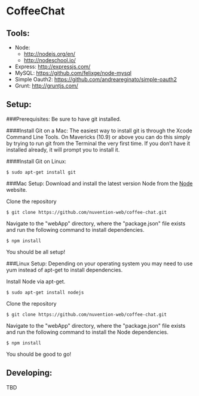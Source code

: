 CoffeeChat
===========

Tools:
-----------
- Node:
	- http://nodejs.org/en/
	- http://nodeschool.io/
- Express: http://expressjs.com/
- MySQL: https://github.com/felixge/node-mysql
- Simple Oauth2: https://github.com/andreareginato/simple-oauth2
- Grunt: http://gruntjs.com/

Setup:
-----------
###Prerequisites:
Be sure to have git installed.

####Install Git on a Mac:
The easiest way to install git is through the Xcode Command Line Tools. On Mavericks (10.9) or above you can do this simply by trying to run git from the Terminal the very first time. If you don’t have it installed already, it will prompt you to install it.

####Install Git on Linux:
```
$ sudo apt-get install git
```

###Mac Setup:
Download and install the latest version Node from the [Node](http://nodejs.org/en/) website.

Clone the repository
```
$ git clone https://github.com/nuvention-web/coffee-chat.git
```

Navigate to the "webApp" directory, where the "package.json" file exists and run the following command to install dependencies.
```
$ npm install
```

You should be all setup!

###Linux Setup:
Depending on your operating system you may need to use yum instead of apt-get to install dependencies.

Install Node via apt-get.
```
$ sudo apt-get install nodejs
```

Clone the repository
```
$ git clone https://github.com/nuvention-web/coffee-chat.git
```

Navigate to the "webApp" directory, where the "package.json" file exists and run the following command to install the Node dependencies.

```
$ npm install
```

You should be good to go!

Developing:
-----------
TBD